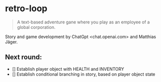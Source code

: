# retro-loop

> A text-based adventure gane where you play as an employee of a global corporation.

Story and game development by ChatGpt <chat.openai.com> and Matthias Jäger.

## Next round:

-   [] Establish player object with HEALTH and INVENTORY
-   [] Establish conditional branching in story, based on player object state
